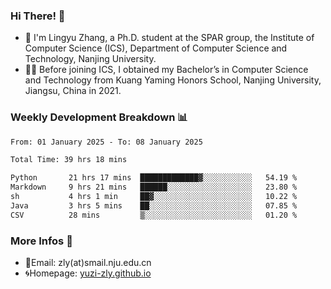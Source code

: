 ### Hi There! 👋 
- 🐳 I'm Lingyu Zhang, a Ph.D. student at the SPAR group, the Institute of Computer Science (ICS), Department of Computer Science and Technology, Nanjing University.
- 🧑‍🎓 Before joining ICS, I obtained my Bachelor’s in Computer Science and Technology from Kuang Yaming Honors School, Nanjing University, Jiangsu, China in 2021.

### Weekly Development Breakdown :bar_chart:

<!--START_SECTION:waka-->

```txt
From: 01 January 2025 - To: 08 January 2025

Total Time: 39 hrs 18 mins

Python       21 hrs 17 mins  █████████████▓░░░░░░░░░░░   54.19 %
Markdown     9 hrs 21 mins   ██████░░░░░░░░░░░░░░░░░░░   23.80 %
sh           4 hrs 1 min     ██▓░░░░░░░░░░░░░░░░░░░░░░   10.22 %
Java         3 hrs 5 mins    ██░░░░░░░░░░░░░░░░░░░░░░░   07.85 %
CSV          28 mins         ▒░░░░░░░░░░░░░░░░░░░░░░░░   01.20 %
```

<!--END_SECTION:waka-->

<!--
### Github Contributions :octocat:

![](https://raw.githubusercontent.com/yuzi-zly/yuzi-zly/output/github-contribution-grid-snake.svg)              
-->

### More Infos 📖

- 📧Email: zly(at)smail.nju.edu.cn
- 🌀Homepage: [yuzi-zly.github.io](https://yuzi-zly.github.io/)
